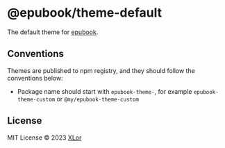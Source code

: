 # @epubook/theme-default

The default theme for [epubook](https://github.com/yjl9903/epubook).

## Conventions

Themes are published to npm registry, and they should follow the conventions below:

+ Package name should start with `epubook-theme-`, for example `epubook-theme-custom` or `@my/epubook-theme-custom`

## License

MIT License © 2023 [XLor](https://github.com/yjl9903)
